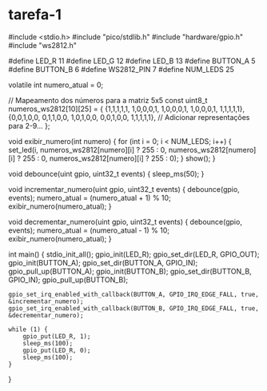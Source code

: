 # tarefa-1
#include <stdio.h>
#include "pico/stdlib.h"
#include "hardware/gpio.h"
#include "ws2812.h"

#define LED_R 11
#define LED_G 12
#define LED_B 13
#define BUTTON_A 5
#define BUTTON_B 6
#define WS2812_PIN 7
#define NUM_LEDS 25

volatile int numero_atual = 0;

// Mapeamento dos números para a matriz 5x5
const uint8_t numeros_ws2812[10][25] = {
    {1,1,1,1,1, 1,0,0,0,1, 1,0,0,0,1, 1,0,0,0,1, 1,1,1,1,1},
    {0,0,1,0,0, 0,1,1,0,0, 1,0,1,0,0, 0,0,1,0,0, 1,1,1,1,1},
    // Adicionar representações para 2-9...
};

void exibir_numero(int numero) {
    for (int i = 0; i < NUM_LEDS; i++) {
        set_led(i, numeros_ws2812[numero][i] ? 255 : 0, numeros_ws2812[numero][i] ? 255 : 0, numeros_ws2812[numero][i] ? 255 : 0);
    }
    show();
}

void debounce(uint gpio, uint32_t events) {
    sleep_ms(50);
}

void incrementar_numero(uint gpio, uint32_t events) {
    debounce(gpio, events);
    numero_atual = (numero_atual + 1) % 10;
    exibir_numero(numero_atual);
}

void decrementar_numero(uint gpio, uint32_t events) {
    debounce(gpio, events);
    numero_atual = (numero_atual - 1) % 10;
    exibir_numero(numero_atual);
}

int main() {
    stdio_init_all();
    gpio_init(LED_R);
    gpio_set_dir(LED_R, GPIO_OUT);
    gpio_init(BUTTON_A);
    gpio_set_dir(BUTTON_A, GPIO_IN);
    gpio_pull_up(BUTTON_A);
    gpio_init(BUTTON_B);
    gpio_set_dir(BUTTON_B, GPIO_IN);
    gpio_pull_up(BUTTON_B);

    gpio_set_irq_enabled_with_callback(BUTTON_A, GPIO_IRQ_EDGE_FALL, true, &incrementar_numero);
    gpio_set_irq_enabled_with_callback(BUTTON_B, GPIO_IRQ_EDGE_FALL, true, &decrementar_numero);

    while (1) {
        gpio_put(LED_R, 1);
        sleep_ms(100);
        gpio_put(LED_R, 0);
        sleep_ms(100);
    }
}
